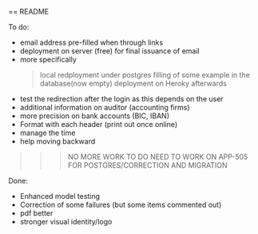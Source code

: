 == README

To do:
- email address pre-filled when through links
- deployment on server (free) for final issuance of email
- more specifically
  > local redployment under postgres
  > filling of some example in the database(now empty)
  > deployment on Heroky afterwards
- test the redirection after the login as this depends on the user
- additional information on auditor (accounting firms)
- more precision on bank accounts (BIC, IBAN)
- Format with each header (print out once online)
- manage the time
- help moving backward
>>> NO MORE WORK TO DO NEED TO WORK ON APP-505 FOR POSTGRES/CORRECTION AND MIGRATION

Done:
- Enhanced model testing
- Correction of some failures (but some items commented out)
- pdf better
- stronger visual identity/logo
